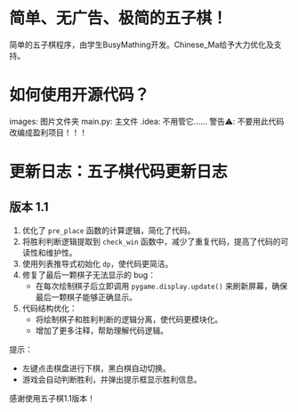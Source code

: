 # 简单、无广告、极简的五子棋！
简单的五子棋程序，由学生BusyMathing开发。Chinese_Ma给予大力优化及支持。
# 如何使用开源代码？
images: 图片文件夹
main.py: 主文件
.idea: 不用管它……
警告⚠️: 不要用此代码改编成盈利项目！！！


# 更新日志：五子棋代码更新日志

版本 1.1
-----------------
1. 优化了 `pre_place` 函数的计算逻辑，简化了代码。
2. 将胜利判断逻辑提取到 `check_win` 函数中，减少了重复代码，提高了代码的可读性和维护性。
3. 使用列表推导式初始化 `dp`，使代码更简洁。
4. 修复了最后一颗棋子无法显示的 bug：
   - 在每次绘制棋子后立即调用 `pygame.display.update()` 来刷新屏幕，确保最后一颗棋子能够正确显示。
5. 代码结构优化：
   - 将绘制棋子和胜利判断的逻辑分离，使代码更模块化。
   - 增加了更多注释，帮助理解代码逻辑。

提示：
- 左键点击棋盘进行下棋，黑白棋自动切换。
- 游戏会自动判断胜利，并弹出提示框显示胜利信息。

感谢使用五子棋1.1版本！

